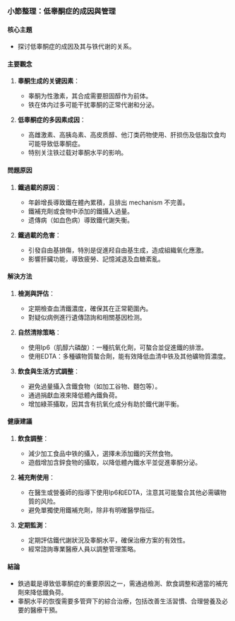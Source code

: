 ### 小節整理：低睾酮症的成因與管理

#### 核心主題
- 探讨低睾酮症的成因及其与铁代谢的关系。

#### 主要觀念
1. **睾酮生成的关键因素**：
   - 睾酮为性激素，其合成需要胆固醇作为前体。
   - 铁在体内过多可能干扰睾酮的正常代谢和分泌。

2. **低睾酮症的多因素成因**：
   - 高雌激素、高胰岛素、高皮质醇、他汀类药物使用、肝损伤及低脂饮食均可能导致低睾酮症。
   - 特别关注铁过载对睾酮水平的影响。

#### 問題原因
1. **鐵過載的原因**：
   - 年齡增長導致鐵在體內累積，且排出 mechanism 不完善。
   - 鐵補充劑或食物中添加的鐵攝入過量。
   - 遗傳病（如血色病）導致鐵代謝失衡。

2. **鐵過載的危害**：
   - 引發自由基損傷，特別是促進羟自由基生成，造成組織氧化應激。
   - 影響肝臟功能，導致疲勞、記憶減退及血糖紊亂。

#### 解決方法
1. **檢測與評估**：
   - 定期檢查血清鐵濃度，確保其在正常範圍內。
   - 對疑似病例進行遺傳諮詢和相關基因检测。

2. **自然清除策略**：
   - 使用Ip6（肌醇六磷酸）：一種抗氧化劑，可螯合並促進鐵的排泄。
   - 使用EDTA：多種礦物質螯合劑，能有效降低血清中铁及其他礦物質濃度。

3. **飲食與生活方式調整**：
   - 避免過量攝入含鐵食物（如加工谷物、麵包等）。
   - 通過捐獻血液來降低體內鐵負荷。
   - 增加綠茶攝取，因其含有抗氧化成分有助於鐵代謝平衡。

#### 健康建議
1. **飲食調整**：
   - 減少加工食品中铁的攝入，選擇未添加鐵的天然食物。
   - 遊戲增加含鋅食物的攝取，以降低體內鐵水平並促進睾酮分泌。

2. **補充劑使用**：
   - 在醫生或營養師的指導下使用Ip6和EDTA，注意其可能螯合其他必需礦物質的风险。
   - 避免單獨使用鐵補充劑，除非有明確醫學指征。

3. **定期監測**：
   - 定期評估鐵代謝狀況及睾酮水平，確保治療方案的有效性。
   - 經常諮詢專業醫療人員以調整管理策略。

#### 結論
- 鉄過載是導致低睾酮症的重要原因之一，需通過檢測、飲食調整和適當的補充劑來降低鐵負荷。
- 睾酮水平的恢復需要多管齊下的綜合治療，包括改善生活習慣、合理營養及必要的醫療干預。